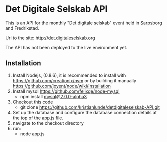 Det Digitale Selskab API
========================

This is an API for the monthly "Det digitale selskab" event held in Sarpsborg and Fredrikstad. 

Url to the site: http://det.digitaleselskab.org

The API has not been deployed to the live environment yet.

Installation
------------

1. Install Nodejs, (0.8.6), it is recommended to install with https://github.com/creationix/nvm or by building it manually https://github.com/joyent/node/wiki/Installation
2. Install mysql https://github.com/felixge/node-mysql
	- npm install mysql@2.0.0-alpha3
3. Checkout this code 
	- git clone https://github.com/kristianlunde/detdigitaleselskab-API.git
4. Set up the database and configure the database connection details at the top of the app.js file.
5. navigate to the checkout directory
6. run: 
	- node app.js
